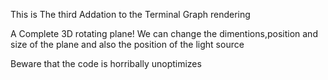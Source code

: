 This is The third Addation to the Terminal Graph rendering

A Complete 3D rotating plane!
We can change the dimentions,position and size of the plane and also the position of the light source

Beware that the code is horribally unoptimizes
